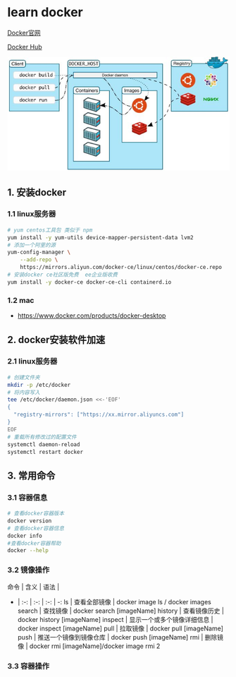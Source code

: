 # learn docker 
[Docker官网](https://www.docker.com)

[Docker Hub](https://hub.docker.com)

![docker](./img/docker-arch.jpg)
## 1. 安装docker
### 1.1 linux服务器
```sh
# yum centos工具包 类似于 npm
yum install -y yum-utils device-mapper-persistent-data lvm2
# 添加一个阿里的源
yum-config-manager \
    --add-repo \
    https://mirrors.aliyun.com/docker-ce/linux/centos/docker-ce.repo
# 安装docker ce社区版免费  ee企业版收费
yum install -y docker-ce docker-ce-cli containerd.io
```
### 1.2 mac
- https://www.docker.com/products/docker-desktop

## 2. docker安装软件加速
### 2.1 linux服务器
```sh
# 创建文件夹
mkdir -p /etc/docker
# 将内容写入
tee /etc/docker/daemon.json <<-'EOF'
{
  "registry-mirrors": ["https://xx.mirror.aliyuncs.com"]
}
EOF
# 重载所有修改过的配置文件
systemctl daemon-reload
systemctl restart docker
```

## 3. 常用命令

### 3.1 容器信息
```sh
# 查看docker容器版本
docker version
# 查看docker容器信息
docker info
#查看docker容器帮助
docker --help
```

### 3.2 镜像操作

命令 | 含义 | 语法 |
- | :-: | :-: | :-: | -:
ls | 查看全部镜像 | docker image ls / docker images
search | 查找镜像 | docker search [imageName]
history | 查看镜像历史 | docker history [imageName]
inspect | 显示一个或多个镜像详细信息 | docker inspect [imageName]
pull | 拉取镜像 | docker pull [imageName]
push | 推送一个镜像到镜像仓库 | docker push [imageName]
rmi | 删除镜像 | docker rmi [imageName]/docker image rmi 2


### 3.3 容器操作


